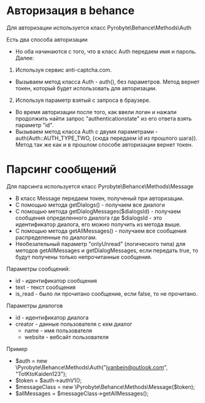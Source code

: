 # Авторизация в behance
Для авторизации используется класс Pyrobyte\Behance\Methods\Auth

Есть два способа авторизации
* Но оба начинаются с того, что в класс Auth передаем имя и пароль. Далее:
1) Используя сервис anti-captcha.com. 
* Вызываем метод класса Auth - auth(), без параметров. Метод вернет токен, который
будет использовать для авторизации.
2) Используя параметр взятый с запроса в браузере.
* Во время авторизации после того, как ввели логин и нажали продолжить найти запрос 
"authenticationstate" из его ответа взять параметр "id".
* Вызываем метод класса Auth с двумя параметрами - auth(Auth::AUTH_TYPE_TWO, {сюда передаем id из прошлого шага}).
Метод так же как и в прошлом способе авторизации вернет токен.
# Парсинг сообщений
Для парсинга используется класс Pyrobyte\Behance\Methods\Message
* В класс Message передаем токен, полученый при авторизации. 
* С помощью метода getDialogs() - получаем все диалоги
* С помощью метода getDialogMessages($dialogsId) - получаем сообщения определенного диалога
где $dialogsId - это идентификатор диалога, его можно получить из метода выше.
* С помощью метода getAllMessages() - получаем все сообщения распределенные по диалогам.
* Необезательный параметр "onlyUnread" (логического типа) для методов
 getAllMessages и getDialogMessages, если передать true, то будут получены только
  непрочитанные сообщения.
  
Параметры сообщений:
* id - идентификатор сообщения
* text - текст сообщения
* is_read - было ли прочитано сообщение, если false, то не прочитано.

Параметры диалогов 
* id - идентификатор диалога
* creator - данные пользователя с кем диалог
    * name - имя пользователя
    * website - вебсайт пользователя

Пример
 *    $auth = new \Pyrobyte\Behance\Methods\Auth("ivanbein@outlook.com", "TotKtoKaiden123");
 *   $token = $auth->authV1();
 *    $messageClass = new \Pyrobyte\Behance\Methods\Message($token);
 *    $allMessages = $messageClass->getAllMessages();
     
